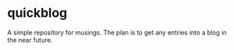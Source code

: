 quickblog
=========

A simple repository for musings. The plan is to get any entries into a blog in the near future.
